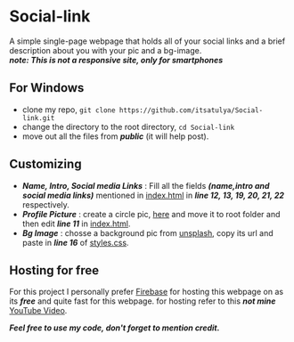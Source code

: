 # Social-link
A simple single-page webpage that holds all of your social links and a brief description about you with your pic and a bg-image.   
***note: This is not a responsive site, only for smartphones***

## For Windows
* clone my repo, `git clone https://github.com/itsatulya/Social-link.git`
* change the directory to the root directory, `cd Social-link`
* move out all the files from ***public*** (it will help post).

## Customizing
* ***Name, Intro, Social media Links*** : Fill all the fields ***(name,intro and social media links)*** mentioned in [index.html](https://github.com/itsatulya/Social-link/blob/6e234fb1c517fbe9b095b7a290e191f0b556e170/public/index.html) in ***line 12, 13, 19, 20, 21, 22*** respectively.
* ***Profile Picture*** : create a circle pic, [here](https://crop-circle.imageonline.co/) and move it to root folder and then edit ***line 11*** in [index.html](https://github.com/itsatulya/Social-link/blob/6e234fb1c517fbe9b095b7a290e191f0b556e170/public/index.html).
* ***Bg Image*** : chosse a background pic from [unsplash](https://unsplash.com/), copy its url and paste in ***line 16*** of [styles.css](https://github.com/itsatulya/Social-link/blob/1d922f76fda06f7a3c234ff6d9c9edc644b63b2a/public/styles.css).   

## Hosting for free
For this project I personally prefer [Firebase](https://firebase.google.com/) for hosting this webpage on as its ***free*** and quite fast for this webpage.
for hosting refer to this ***not mine*** [YouTube Video](https://youtu.be/w7xKZ5PWizs).


***Feel free to use my code, don't forget to mention credit.***
